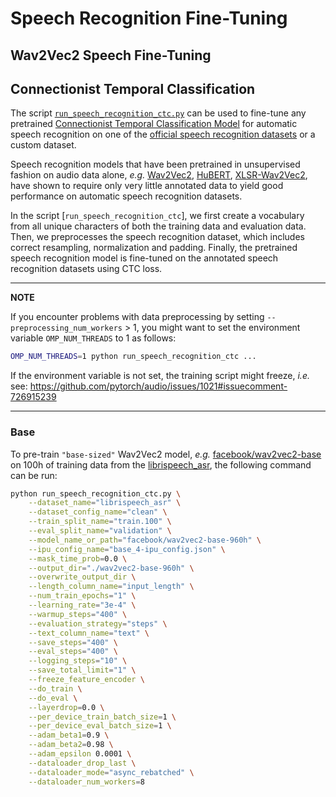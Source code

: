 <!---
Copyright 2021 The HuggingFace Team. All rights reserved.

Licensed under the Apache License, Version 2.0 (the "License");
you may not use this file except in compliance with the License.
You may obtain a copy of the License at

    http://www.apache.org/licenses/LICENSE-2.0

Unless required by applicable law or agreed to in writing, software
distributed under the License is distributed on an "AS IS" BASIS,
WITHOUT WARRANTIES OR CONDITIONS OF ANY KIND, either express or implied.
See the License for the specific language governing permissions and
limitations under the License.
-->

# Speech Recognition Fine-Tuning


## Wav2Vec2 Speech Fine-Tuning

## Connectionist Temporal Classification

The script [`run_speech_recognition_ctc.py`](https://github.com/huggingface/transformers/blob/main/examples/pytorch/speech-recognition/run_speech_recognition_ctc.py) can be used to fine-tune any pretrained [Connectionist Temporal Classification Model](https://huggingface.co/docs/transformers/main/en/model_doc/auto#transformers.AutoModelForCTC) for automatic speech
recognition on one of the [official speech recognition datasets](https://huggingface.co/datasets?task_ids=task_ids:automatic-speech-recognition) or a custom dataset.

Speech recognition models that have been pretrained in unsupervised fashion on audio data alone, *e.g.* [Wav2Vec2](https://huggingface.co/transformers/main/model_doc/wav2vec2.html), [HuBERT](https://huggingface.co/transformers/main/model_doc/hubert.html), [XLSR-Wav2Vec2](https://huggingface.co/transformers/main/model_doc/xlsr_wav2vec2.html), have shown to require only
very little annotated data to yield good performance on automatic speech recognition datasets.

In the script [`run_speech_recognition_ctc`], we first create a vocabulary from all unique characters of both the training data and evaluation data. Then, we preprocesses the speech recognition dataset, which includes correct resampling, normalization and padding. Finally, the pretrained speech recognition model is fine-tuned on the annotated speech recognition datasets using CTC loss.


---
**NOTE**

If you encounter problems with data preprocessing by setting `--preprocessing_num_workers` > 1,
you might want to set the environment variable `OMP_NUM_THREADS` to 1 as follows:

```bash
OMP_NUM_THREADS=1 python run_speech_recognition_ctc ...
```

If the environment variable is not set, the training script might freeze, *i.e.* see: https://github.com/pytorch/audio/issues/1021#issuecomment-726915239

---

### Base

To pre-train `"base-sized"` Wav2Vec2 model, *e.g.* [facebook/wav2vec2-base](https://huggingface.co/facebook/wav2vec2-base)
on 100h of training data from the [librispeech_asr](https://huggingface.co/datasets/librispeech_asr), the following command can be run:

```bash
python run_speech_recognition_ctc.py \
    --dataset_name="librispeech_asr" \
    --dataset_config_name="clean" \
    --train_split_name="train.100" \
    --eval_split_name="validation" \
    --model_name_or_path="facebook/wav2vec2-base-960h" \
    --ipu_config_name="base_4-ipu_config.json" \
    --mask_time_prob=0.0 \
    --output_dir="./wav2vec2-base-960h" \
    --overwrite_output_dir \
    --length_column_name="input_length" \
    --num_train_epochs="1" \
    --learning_rate="3e-4" \
    --warmup_steps="400" \
    --evaluation_strategy="steps" \
    --text_column_name="text" \
    --save_steps="400" \
    --eval_steps="400" \
    --logging_steps="10" \
    --save_total_limit="1" \
    --freeze_feature_encoder \
    --do_train \
    --do_eval \
    --layerdrop=0.0 \
    --per_device_train_batch_size=1 \
    --per_device_eval_batch_size=1 \
    --adam_beta1=0.9 \
    --adam_beta2=0.98 \
    --adam_epsilon 0.0001 \
    --dataloader_drop_last \
    --dataloader_mode="async_rebatched" \
    --dataloader_num_workers=8 
```

